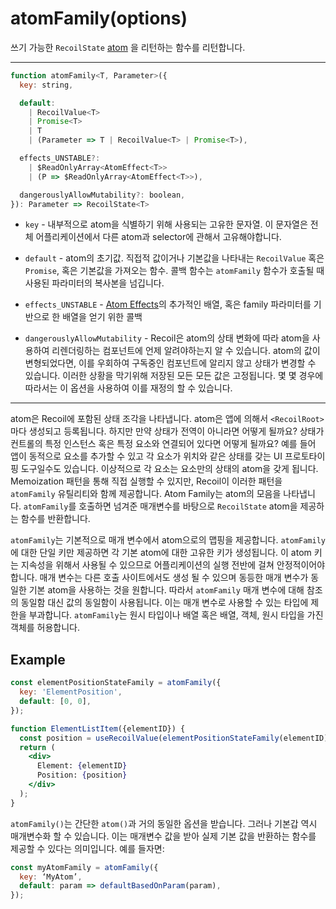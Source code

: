 # atomFamily(options)

쓰기 가능한 `RecoilState` [atom](/docs/api-reference/core/atom) 을 리턴하는 함수를 리턴합니다.

---

```jsx
function atomFamily<T, Parameter>({
  key: string,

  default:
    | RecoilValue<T>
    | Promise<T>
    | T
    | (Parameter => T | RecoilValue<T> | Promise<T>),

  effects_UNSTABLE?:
    | $ReadOnlyArray<AtomEffect<T>>
    | (P => $ReadOnlyArray<AtomEffect<T>>),

  dangerouslyAllowMutability?: boolean,
}): Parameter => RecoilState<T>
```

- `key` - 내부적으로 atom을 식별하기 위해 사용되는 고유한 문자열. 이 문자열은 전체 어플리케이션에서 다른 atom과 selector에 관해서 고유해야합니다.

- `default` - atom의 초기값. 직접적 값이거나 기본값을 나타내는 `RecoilValue` 혹은 `Promise`, 혹은 기본값을 가져오는 함수. 콜백 함수는 `atomFamily` 함수가 호출될 때 사용된 파라미터의 복사본을 넘깁니다.

- `effects_UNSTABLE` - [Atom Effects](/docs/guides/atom-effects)의 추가적인 배열, 혹은 family 파라미터를 기반으로 한 배열을 얻기 위한 콜백

- `dangerouslyAllowMutability` -  Recoil은 atom의 상태 변화에 따라 atom을 사용하여 리렌더링하는 컴포넌트에 언제 알려야하는지 알 수 있습니다. atom의 값이 변형되었다면, 이를 우회하여 구독중인 컴포넌트에 알리지 않고 상태가 변경할 수 있습니다. 이러한 상황을 막기위해 저장된 모든 모든 값은 고정됩니다. 몇 몇 경우에 따라서는 이 옵션을 사용하여 이를 재정의 할 수 있습니다.

---

atom은 Recoil에 포함된 상태 조각을 나타냅니다. atom은 앱에 의해서 `<RecoilRoot>`마다 생성되고 등록됩니다. 하지만 만약 상태가 전역이 아니라면 어떻게 될까요? 상태가 컨트롤의 특정 인스턴스 혹은 특정 요소와 연결되어 있다면 어떻게 될까요? 예를 들어 앱이 동적으로 요소를 추가할 수 있고 각 요소가 위치와 같은 상태를 갖는 UI 프로토타이핑 도구일수도 있습니다. 이상적으로 각 요소는 요소만의 상태의 atom을 갖게 됩니다. Memoization 패턴을 통해 직접 실행할 수 있지만, Recoil이 이러한 패턴을 `atomFamily` 유틸리티와 함께 제공합니다. Atom Family는 atom의 모음을 나타냅니다. `atomFamily`를 호출하면 넘겨준 매개변수를 바탕으로  `RecoilState` atom을 제공하는 함수를 반환합니다.

`atomFamily`는 기본적으로 매개 변수에서 atom으로의 맵핑을 제공합니다. `atomFamily`에 대한 단일 키만 제공하면 각 기본 atom에 대한 고유한 키가 생성됩니다. 이 atom 키는 지속성을 위해서 사용될 수 있으므로 어플리케이션의 실행 전반에 걸쳐 안정적이어야 합니다. 매개 변수는 다른 호출 사이트에서도 생성 될 수 있으며 동등한 매개 변수가 동일한 기본 atom을 사용하는 것을 원합니다. 따라서 `atomFamily` 매개 변수에 대해 참조의 동일함 대신 값의 동일함이 사용됩니다. 이는 매개 변수로 사용할 수 있는 타입에 제한을 부과합니다. `atomFamily`는 원시 타입이나 배열 혹은 배열, 객체, 원시 타입을 가진 객체를 허용합니다.

## Example

```jsx
const elementPositionStateFamily = atomFamily({
  key: 'ElementPosition',
  default: [0, 0],
});

function ElementListItem({elementID}) {
  const position = useRecoilValue(elementPositionStateFamily(elementID));
  return (
    <div>
      Element: {elementID}
      Position: {position}
    </div>
  );
}
```

`atomFamily()`는 간단한 `atom()`과 거의 동일한 옵션을 받습니다. 그러나 기본갑 역시 매개변수화 할 수 있습니다. 이는 매개변수 값을 받아 실제 기본 값을 반환하는 함수를 제공할 수 있다는 의미입니다. 예를 들자면:

```jsx
const myAtomFamily = atomFamily({
  key: ‘MyAtom’,
  default: param => defaultBasedOnParam(param),
});
```



